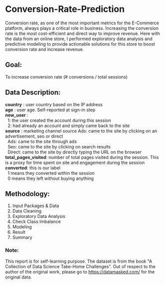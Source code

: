 # Conversion-Rate-Prediction
Conversion rate, as one of the most important metrics for the E-Commerce platform, always plays a critical role in business. Increasing the conversion rate is the most cost-efficient and direct way to improve revenue. Here with the data from an online store, I performed exploratory data analysis and predictive modeling to provide actionable solutions for this store to boost conversion rate and increase revenue. <br>
## Goal:
To increase conversion rate (# conversions / total sessions)

## Data Description:
**country** : user country based on the IP address <br>
**age** : user age. Self-reported at sign-in step <br>
**new_user** : <br>
&nbsp; 1: the user created the account during this session <br>
&nbsp; 2: had already an account and simply came back to the site <br>
**source** : marketing channel source Ads: came to the site by clicking on an advertisement, seo or direct <br>
&nbsp; Ads: came to the site through ads <br>
&nbsp; Seo: came to the site by clicking on search results <br>
&nbsp; Direct: came to the site by directly typing the URL on the browser <br>
**total_pages_visited**: number of total pages visited during the session. This is a proxy for time spent on site and engagement during the session <br>
**converted**: this is our label <br>
&nbsp; 1 means they converted within the session <br>
&nbsp; 0 means they left without buying anything <br>

## Methodology:
1. Input Packages & Data <br>
2. Data Cleaning <br>
3. Exploratory Data Analysis <br>
4. Check Class Imbalance <br>
5. Modeling <br>
6. Result <br>
7. Summary <br>

### Note: 
This report is for self-learning purpose. The dataset is from the book "A Collection of Data Science Take-Home Challenges". Out of respect to the author of the original work, please go to https://datamasked.com/ for the original data.
